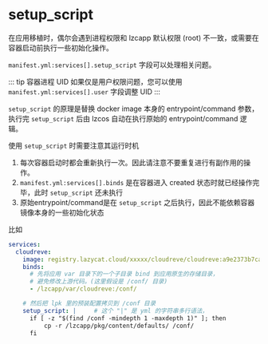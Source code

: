 setup_script
============

在应用移植时，偶尔会遇到进程权限和 lzcapp 默认权限 (root) 不一致，或需要在容器启动前执行一些初始化操作。

`manifest.yml:services[].setup_script` 字段可以处理相关问题。

::: tip 容器进程 UID
如果仅是用户权限问题，您可以使用 `manifest.yml:services[].user` 字段调整 UID
:::

`setup_script` 的原理是替换 docker image 本身的 entrypoint/command 参数，执行完 `setup_script` 后由 lzcos
自动在执行原始的 entrypoint/command 逻辑。

使用 `setup_script` 时需要注意其运行时机
1. 每次容器启动时都会重新执行一次。因此请注意不要重复进行有副作用的操作。
2. `manifest.yml:services[].binds` 是在容器进入 created 状态时就已经操作完毕，此时 `setup_script` 还未执行
3. 原始entrypoint/command是在 `setup_script` 之后执行，因此不能依赖容器镜像本身的一些初始化状态

比如
```yaml
services:
  cloudreve:
    image: registry.lazycat.cloud/xxxxx/cloudreve/cloudreve:a9e2373b7ca59bc4
    binds:
      # 先将应用 var 目录下的一个子目录 bind 到应用原生的存储目录，
      # 避免修改上游代码。(这里假设是 /conf/ 目录)
      - /lzcapp/var/cloudreve:/conf/

    # 然后把 lpk 里的预装配置拷贝到 /conf 目录
    setup_script: |     # 这个 "|" 是 yml 的字符串多行语法，
      if [ -z "$(find /conf -mindepth 1 -maxdepth 1)" ]; then
          cp -r /lzcapp/pkg/content/defaults/ /conf/
      fi
```
